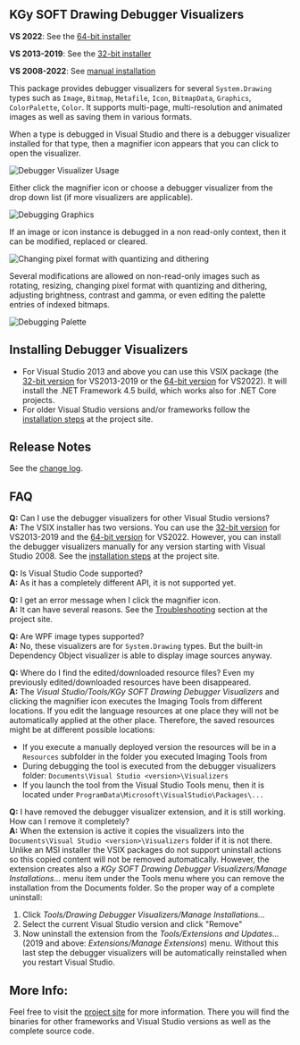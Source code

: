 ## KGy SOFT Drawing Debugger Visualizers

**VS 2022**: See the [64-bit installer](https://marketplace.visualstudio.com/items?itemName=KGySoft.drawing-debugger-visualizers-x64)

**VS 2013-2019**: See the [32-bit installer](https://marketplace.visualstudio.com/items?itemName=KGySoft.drawing-debugger-visualizers)

**VS 2008-2022**: See [manual installation](https://github.com/koszeggy/KGySoft.Drawing.Tools#installing-debugger-visualizers)

This package provides debugger visualizers for several `System.Drawing` types such as `Image`, `Bitmap`, `Metafile`, `Icon`, `BitmapData`, `Graphics`, `ColorPalette`, `Color`. It supports multi-page, multi-resolution and animated images as well as saving them in various formats. 

When a type is debugged in Visual Studio and there is a debugger visualizer installed for that type, then a magnifier icon appears that you can click to open the visualizer.

![Debugger Visualizer Usage](https://kgysoft.net/images/DebuggerVisualizerUsage.png)

Either click the magnifier icon or choose a debugger visualizer from the drop down list (if more visualizers are applicable).

![Debugging Graphics](https://kgysoft.net/images/DebugGraphics.png)

If an image or icon instance is debugged in a non read-only context, then it can be modified, replaced or cleared.

![Changing pixel format with quantizing and dithering](https://kgysoft.net/images/Quantizing.png)

Several modifications are allowed on non-read-only images such as rotating, resizing, changing pixel format with quantizing and dithering, adjusting brightness, contrast and gamma, or even editing the palette entries of indexed bitmaps.

![Debugging Palette](https://kgysoft.net/images/DebugPalette.png)

## Installing Debugger Visualizers

* For Visual Studio 2013 and above you can use this VSIX package (the [32-bit version](https://marketplace.visualstudio.com/items?itemName=KGySoft.drawing-debugger-visualizers) for VS2013-2019 or the [64-bit version](https://marketplace.visualstudio.com/items?itemName=KGySoft.drawing-debugger-visualizers-x64) for VS2022). It will install the .NET Framework 4.5 build, which works also for .NET Core projects.
* For older Visual Studio versions and/or frameworks follow the [installation steps](https://github.com/koszeggy/KGySoft.Drawing.Tools#installing-debugger-visualizers) at the project site.

## Release Notes

See the [change log](https://github.com/koszeggy/KGySoft.Drawing.Tools/blob/master/changelog.txt).

## FAQ

**Q:** Can I use the debugger visualizers for other Visual Studio versions?
<br/>**A:** The VSIX installer has two versions. You can use the [32-bit version](https://marketplace.visualstudio.com/items?itemName=KGySoft.drawing-debugger-visualizers) for VS2013-2019 and the [64-bit version](https://marketplace.visualstudio.com/items?itemName=KGySoft.drawing-debugger-visualizers-x64) for VS2022. However, you can install the debugger visualizers manually for any version starting with Visual Studio 2008. See the [installation steps](https://github.com/koszeggy/KGySoft.Drawing.Tools#installing-debugger-visualizers) at the project site.

**Q:** Is Visual Studio Code supported?
<br/>**A:** As it has a completely different API, it is not supported yet.

**Q:** I get an error message when I click the magnifier icon.
<br/>**A:** It can have several reasons. See the [Troubleshooting](https://github.com/koszeggy/KGySoft.Drawing.Tools#troubleshooting) section at the project site.

**Q:** Are WPF image types supported?
<br/>**A:** No, these visualizers are for `System.Drawing` types. But the built-in Dependency Object visualizer is able to display image sources anyway.

**Q:** Where do I find the edited/downloaded resource files? Even my previously edited/downloaded resources have been disappeared.
<br/>**A:** The _Visual Studio/Tools/KGy SOFT Drawing Debugger Visualizers_ and clicking the magnifier icon executes the Imaging Tools from different locations. If you edit the language resources at one place they will not be automatically applied at the other place. Therefore, the saved resources might be at different possible locations:
* If you execute a manually deployed version the resources will be in a `Resources` subfolder in the folder you executed Imaging Tools from
* During debugging the tool is executed from the debugger visualizers folder: `Documents\Visual Studio <version>\Visualizers`
* If you launch the tool from the Visual Studio Tools menu, then it is located under `ProgramData\Microsoft\VisualStudio\Packages\...`

**Q:** I have removed the debugger visualizer extension, and it is still working. How can I remove it completely?
<br/>**A:** When the extension is active it copies the visualizers into the `Documents\Visual Studio <version>\Visualizers` folder if it is not there. Unlike an MSI installer the VSIX packages do not support uninstall actions so this copied content will not be removed automatically. However, the extension creates also a _KGy SOFT  Drawing Debugger Visualizers/Manage Installations..._ menu item under the Tools menu where you can remove the installation from the Documents folder. So the proper way of a complete uninstall:
1. Click _Tools/Drawing Debugger Visualizers/Manage Installations..._
2. Select the current Visual Studio version and click "Remove"
3. Now uninstall the extension from the _Tools/Extensions and Updates..._ (2019 and above: _Extensions/Manage Extensions_) menu. Without this last step the debugger visualizers will be automatically reinstalled when you restart Visual Studio.

## More Info:

Feel free to visit the [project site](https://github.com/koszeggy/KGySoft.Drawing.Tools) for more information. There you will find the binaries for other frameworks and Visual Studio versions as well as the complete source code.